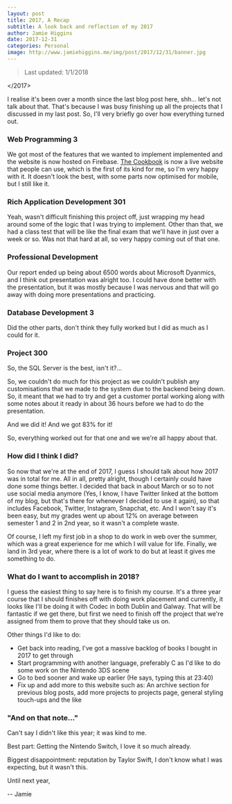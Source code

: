 ```yaml
---
layout: post
title: 2017, A Recap
subtitle: A look back and reflection of my 2017
author: Jamie Higgins
date: 2017-12-31
categories: Personal
image: http://www.jamiehiggins.me/img/post/2017/12/31/banner.jpg
---
```


> Last updated: 1/1/2018

</2017>

I realise it's been over a month since the last blog post here, shh... let's not talk about that. That's because I was busy finishing up all the projects that I discussed in my last post. So, I'll very briefly go over how everything turned out.

### Web Programming 3

We got most of the features that we wanted to implement implemented and the website is now hosted on Firebase. [The Cookbook](https://the-cookbook.firebaseapp.com) is now a live website that people can use, which is the first of its kind for me, so I'm very happy with it. It doesn't look the best, with some parts now optimised for mobile, but I still like it.

### Rich Application Development 301

Yeah, wasn't difficult finishing this project off, just wrapping my head around some of the logic that I was trying to implement. Other than that, we had a class test that will be like the final exam that we'll have in just over a week or so. Was not that hard at all, so very happy coming out of that one.

### Professional Development

Our report ended up being about 6500 words about Microsoft Dyanmics, and I think out presentation was alright too. I could have done better with the presentation, but it was mostly because I was nervous and that will go away with doing more presentations and practicing.

### Database Development 3

Did the other parts, don't think they fully worked but I did as much as I could for it.

### Project 300

So, the SQL Server is the best, isn't it?...

So, we couldn't do much for this project as we couldn't publish any customisations that we made to the system due to the backend being down. So, it meant that we had to try and get a customer portal working along with some notes about it ready in about 36 hours before we had to do the presentation.

And we did it! And we got 83% for it!

So, everything worked out for that one and we we're all happy about that.

### How did I think I did?

So now that we're at the end of 2017, I guess I should talk about how 2017 was in total for me. All in all, pretty alright, though I certainly could have done some things better. I decided that back in about March or so to not use social media anymore (Yes, I know, I have Twitter linked at the bottom of my blog, but that's there for whenever I decided to use it again), so that includes Facebook, Twitter, Instagram, Snapchat, etc. And I won't say it's been easy, but my grades went up about 12% on average between semester 1 and 2 in 2nd year, so it wasn't a complete waste.

Of course, I left my first job in a shop to do work in web over the summer, which was a great experience for me which I will value for life. Finally, we land in 3rd year, where there is a lot of work to do but at least it gives me something to do.

### What do I want to accomplish in 2018?

I guess the easiest thing to say here is to finish my course. It's a three year course that I should finishes off with doing work placement and currently, it looks like I'll be doing it with Codec in both Dublin and Galway. That will be fantastic if we get there, but first we need to finish off the project that we're assigned from them to prove that they should take us on.

Other things I'd like to do:
* Get back into reading, I've got a massive backlog of books I bought in 2017 to get through
* Start programming with another language, preferably C as I'd like to do some work on the Nintendo 3DS scene
* Go to bed sooner and wake up earlier (He says, typing this at 23:40)
* Fix up and add more to this website such as: An archive section for previous blog posts, add more projects to projects page, general styling touch-ups and the like

### "And on that note..."

Can't say I didn't like this year; it was kind to me.

Best part: Getting the Nintendo Switch, I love it so much already.

Biggest disappointment: reputation by Taylor Swift, I don't know what I was expecting, but it wasn't this.

Until next year,

-- Jamie